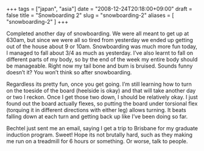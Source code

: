 +++
tags = ["japan", "asia"]
date = "2008-12-24T20:18:00+09:00"
draft = false
title = "Snowboarding 2"
slug = "snowboarding-2"
aliases = [
	"snowboarding-2"
]
+++

Completed another day of snowboarding. We were all meant to get up at 630am, but since we were all so tired from yesterday we ended up getting out of the house about 9 or 10am. Snowboarding was much more fun today, I managed to fall about 3/4 as much as yesterday. I’ve also learnt to fall on different parts of my body, so by the end of the week my entire body should be manageable. Right now my tail bone and bum is bruised. Sounds funny doesn’t it? You won’t think so after snowboarding.

Regardless its pretty fun, once you get going. I’m still learning how to turn on the toeside of the board (heelside is okay) and that will take another day or two I reckon. Once I get those two down, I should be relatively okay. I just found out the board actually flexes, so putting the board under torsional flex (torquing it in different directions with either leg) allows turning. It beats falling down at each turn and getting back up like I’ve been doing so far.

Bechtel just sent me an email, saying I get a trip to Brisbane for my graduate induction program. Sweet! Hope its not brutally hard, such as they making me run on a treadmill for 6 hours or something. Or worse, talk to people.


